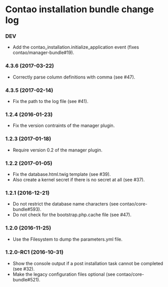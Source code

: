 # Contao installation bundle change log

### DEV
 
 * Add the contao_installation.initialize_application event (fixes contao/manager-bundle#19).

### 4.3.6 (2017-03-22)

 * Correctly parse column definitions with comma (see #47).

### 4.3.5 (2017-02-14)

 * Fix the path to the log file (see #41).

### 1.2.4 (2016-01-23)

 * Fix the version contraints of the manager plugin.

### 1.2.3 (2017-01-18)

 * Require version 0.2 of the manager plugin.

### 1.2.2 (2017-01-05)

 * Fix the database.html.twig template (see #39).
 * Also create a kernel secret if there is no secret at all (see #37).

### 1.2.1 (2016-12-21)

 * Do not restrict the database name characters (see contao/core-bundle#593).
 * Do not check for the bootstrap.php.cache file (see #47).

### 1.2.0 (2016-11-25)

 * Use the Filesystem to dump the parameters.yml file.

### 1.2.0-RC1 (2016-10-31)

 * Show the console output if a post installation task cannot be completed (see #32).
 * Make the legacy configuration files optional (see contao/core-bundle#521).
